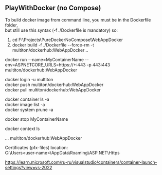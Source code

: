 ## PlayWithDocker (no Compose)

To build docker image from command line﻿, you must be in the Dockerfile folder,  
but still use this syntax (-f ./Dockerfile is mandatory) so:  

1. cd F:\Projects\PureDockerNoCompose\WebAppDocker
2. docker build -f ./Dockerfile --force-rm -t multiton/dockerhub:WebAppDocker ..  

docker run --name=MyContainerName --env=ASPNETCORE_URLS=https://+:443 -p 443:443 multiton/dockerhub:WebAppDocker  

docker login -u multiton  
docker push multiton/dockerhub:WebAppDocker  
docker pull multiton/dockerhub:WebAppDocker  

docker container ls -a  
docker image list -a  
docker system prune -a  

docker stop MyContainerName  

docker context ls  

<PropertyGroup>  
	...  
	<DockerfileTag>multiton/dockerhub:WebAppDocker</DockerfileTag>  
</PropertyGroup>  
  
Certificates (pfx-files) location:  
C:\Users\<user-name>\AppData\Roaming\ASP.NET\Https

https://learn.microsoft.com/ru-ru/visualstudio/containers/container-launch-settings?view=vs-2022
